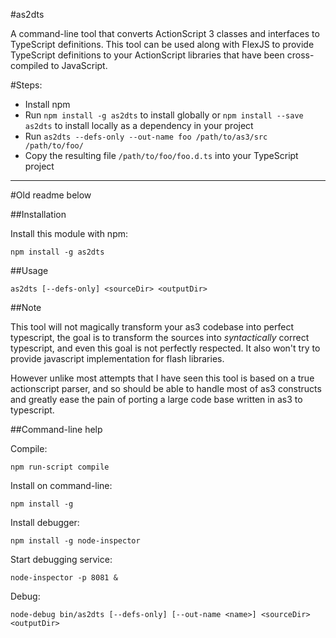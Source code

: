 #as2dts

A command-line tool that converts ActionScript 3 classes and interfaces to TypeScript definitions. This tool can be used along with FlexJS to provide TypeScript definitions to your ActionScript libraries that have been cross-compiled to JavaScript.

#Steps:

* Install npm
* Run `npm install -g as2dts` to install globally or `npm install --save as2dts` to install locally as a dependency in your project
* Run `as2dts --defs-only --out-name foo /path/to/as3/src /path/to/foo/`
* Copy the resulting file `/path/to/foo/foo.d.ts` into your TypeScript project

---------------------------------
#Old readme below


##Installation

Install this module with npm: 

```
npm install -g as2dts
```

##Usage

```
as2dts [--defs-only] <sourceDir> <outputDir>
```

##Note

This tool will not magically transform your as3 codebase into perfect typescript, the goal is to transform the sources into *syntactically* correct typescript, and even this goal is not perfectly respected. It also won't try to provide javascript implementation for flash libraries.

However unlike most attempts that I have seen this tool is based on a true actionscript parser, and so should be able to handle most of as3 constructs and greatly ease the pain of porting a large code base written in as3 to typescript.

##Command-line help

Compile:
```
npm run-script compile
```

Install on command-line:
```
npm install -g
```

Install debugger:
```
npm install -g node-inspector
```

Start debugging service:
```
node-inspector -p 8081 &
```

Debug:
```
node-debug bin/as2dts [--defs-only] [--out-name <name>] <sourceDir> <outputDir>
```

